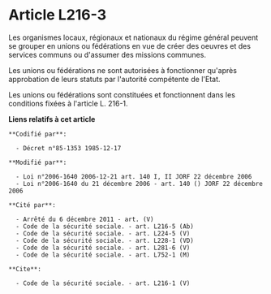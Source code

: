 # Article L216-3

Les organismes locaux, régionaux et nationaux du régime général peuvent se grouper en unions ou fédérations en vue de créer
des oeuvres et des services communs ou d'assumer des missions communes. 

Les unions ou fédérations ne sont autorisées à fonctionner qu'après approbation de leurs statuts par l'autorité compétente de
l'Etat. 

Les unions ou fédérations sont constituées et fonctionnent dans les conditions fixées à l'article L. 216-1.

**Liens relatifs à cet article**

	**Codifié par**:

	  - Décret n°85-1353 1985-12-17

	**Modifié par**:

	  - Loi n°2006-1640 2006-12-21 art. 140 I, II JORF 22 décembre 2006
	  - Loi n°2006-1640 du 21 décembre 2006 - art. 140 () JORF 22 décembre 2006

	**Cité par**:

	  - Arrêté du 6 décembre 2011 - art. (V)
	  - Code de la sécurité sociale. - art. L216-5 (Ab)
	  - Code de la sécurité sociale. - art. L224-5 (V)
	  - Code de la sécurité sociale. - art. L228-1 (VD)
	  - Code de la sécurité sociale. - art. L281-6 (V)
	  - Code de la sécurité sociale. - art. L752-1 (M)

	**Cite**:

	  - Code de la sécurité sociale. - art. L216-1 (V)
